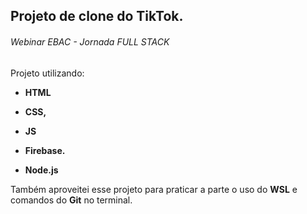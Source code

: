 ## Projeto de clone do TikTok.

###### Webinar EBAC - Jornada FULL STACK

Projeto utilizando:

- **HTML**

- **CSS,**

- **JS**

- **Firebase.**
- **Node.js**

Também aproveitei esse projeto para praticar a parte o uso do **WSL** e comandos do **Git** no terminal.





###### 



